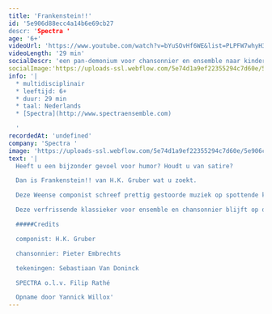 ```yaml
---
title: 'Frankenstein!!'
id: '5e906d88ecc4a14b6e69cb27
descr: 'Spectra '
age: '6+'
videoUrl: 'https://www.youtube.com/watch?v=bYuSOvHf6WE&list=PLPFW7whyH3m712LtxQwNx5uHP6mkO6kIn',
videoLength: '29 min'
socialDescr: 'een pan-demonium voor chansonnier en ensemble naar kinderrijmpjes van H.C. Artmann. Deze verfrissende klassieker voor ensemble en chansonnier blijft op de lachspieren werken.Het stuk, dat zowel verfijnde als ronduit lachwekkende klanken bevat, is een briljante en verrassende uiting van een licht gestoorde fantasie.'
socialImage:'https://uploads-ssl.webflow.com/5e74d1a9ef22355294c7d60e/5e906c32e050318effc2f42a_Spectra_Frankenstein!!.jpg'
info: '|
  * multidisciplinair
  * leeftijd: 6+
  * duur: 29 min
  * taal: Nederlands
  * [Spectra](http://www.spectraensemble.com)

  ‍'
recordedAt: 'undefined'
company: 'Spectra '
image: 'https://uploads-ssl.webflow.com/5e74d1a9ef22355294c7d60e/5e906c32e050318effc2f42a_Spectra_Frankenstein!!.jpg'
text: '|
  Heeft u een bijzonder gevoel voor humor? Houdt u van satire?

  Dan is Frankenstein!! van H.K. Gruber wat u zoekt.

  Deze Weense componist schreef prettig gestoorde muziek op spottende kinderrijmpjes, bevolkt door monsters, kannibalen en superhelden, door Batman en Robin, Dracula, Frankenstein en Superman.

  Deze verfrissende klassieker voor ensemble en chansonnier blijft op de lachspieren werken.Het stuk, dat zowel verfijnde als ronduit lachwekkende klanken bevat, is een briljante en verrassende uiting van een licht gestoorde fantasie.

  #####Credits

  componist: H.K. Gruber

  chansonnier: Pieter Embrechts

  tekeningen: Sebastiaan Van Doninck

  SPECTRA o.l.v. Filip Rathé

  Opname door Yannick Willox'
---
```

